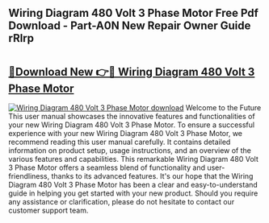 ## Wiring Diagram 480 Volt 3 Phase Motor Free Pdf Download - Part-A0N New Repair Owner Guide rRlrp

# <h2><a href="http://dfng7s.blite.top/?on=Wiring+Diagram+480+Volt+3+Phase+Motor">🔗Download New 👉🔴 Wiring Diagram 480 Volt 3 Phase Motor</a></h2>

[![Wiring Diagram 480 Volt 3 Phase Motor download](https://i.imgur.com/lujVjoI.png)](http://dfng7s.blite.top/?on=Wiring+Diagram+480+Volt+3+Phase+Motor)
Welcome to the Future This user manual showcases the innovative features and functionalities of your new Wiring Diagram 480 Volt 3 Phase Motor. To ensure a successful experience with your new Wiring Diagram 480 Volt 3 Phase Motor, we recommend reading this user manual carefully. It contains detailed information on product setup, usage instructions, and an overview of the various features and capabilities. This remarkable Wiring Diagram 480 Volt 3 Phase Motor offers a seamless blend of functionality and user-friendliness, thanks to its advanced features. It's our hope that the Wiring Diagram 480 Volt 3 Phase Motor has been a clear and easy-to-understand guide in helping you get started with your new product. Should you require any assistance or clarification, please do not hesitate to contact our customer support team.

